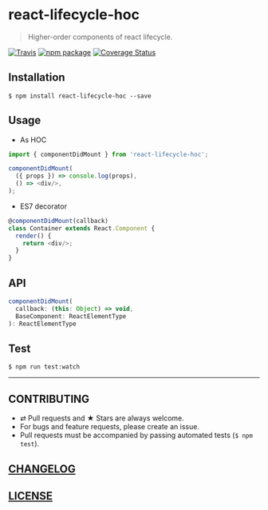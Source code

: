# react-lifecycle-hoc

> Higher-order components of react lifecycle.

[![Travis][build-badge]][build] [![npm package][npm-badge]][npm] [![Coverage Status][coveralls-badge]][coveralls]

[build-badge]: https://img.shields.io/travis/evenchange4/react-lifecycle-hoc/master.svg?style=flat-square
[build]: https://travis-ci.org/evenchange4/react-lifecycle-hoc

[npm-badge]: https://img.shields.io/npm/v/react-lifecycle-hoc.svg?style=flat-square
[npm]: https://www.npmjs.org/package/react-lifecycle-hoc

[coveralls-badge]: https://img.shields.io/coveralls/evenchange4/react-lifecycle-hoc/master.svg?style=flat-square
[coveralls]: https://coveralls.io/github/evenchange4/react-lifecycle-hoc

## Installation

```console
$ npm install react-lifecycle-hoc --save
```

## Usage

- As HOC

```js
import { componentDidMount } from 'react-lifecycle-hoc';

componentDidMount(
  ({ props }) => console.log(props),
  () => <div/>,
);
```

- ES7 decorator

```js
@componentDidMount(callback)
class Container extends React.Component {
  render() {
    return <div/>;
  }
}
```

## API

```js
componentDidMount(
  callback: (this: Object) => void,
  BaseComponent: ReactElementType
): ReactElementType
```

## Test

```
$ npm run test:watch
```

---

## CONTRIBUTING

* ⇄ Pull requests and ★ Stars are always welcome.
* For bugs and feature requests, please create an issue.
* Pull requests must be accompanied by passing automated tests (`$ npm test`).

## [CHANGELOG](CHANGELOG.md)

## [LICENSE](LICENSE)
